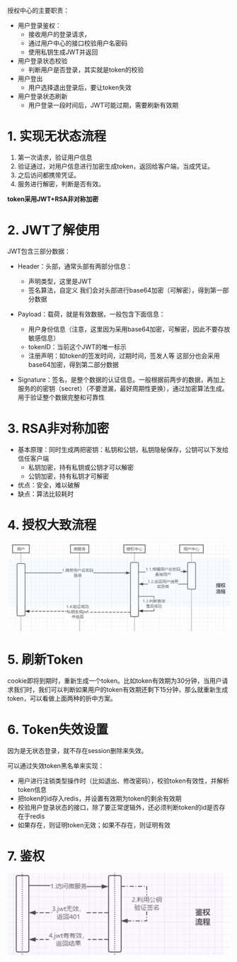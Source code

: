 授权中心的主要职责：

- 用户登录鉴权：
    - 接收用户的登录请求，
    - 通过用户中心的接口校验用户名密码
    - 使用私钥生成JWT并返回
- 用户登录状态校验
    - 判断用户是否登录，其实就是token的校验
- 用户登出
    - 用户选择退出登录后，要让token失效
- 用户登录状态刷新
    - 用户登录一段时间后，JWT可能过期，需要刷新有效期

# 1. 实现无状态流程

1. 第一次请求，验证用户信息
2. 验证通过，对用户信息进行加密生成token，返回给客户端，当成凭证。
3. 之后访问都携带凭证。
4. 服务进行解密，判断是否有效。

**token采用JWT+RSA非对称加密**

# 2. JWT了解使用

JWT包含三部分数据：

- Header：头部，通常头部有两部分信息：
    - 声明类型，这里是JWT
    - 签名算法，自定义
      我们会对头部进行base64加密（可解密），得到第一部分数据

- Payload：载荷，就是有效数据，一般包含下面信息：
    - 用户身份信息（注意，这里因为采用base64加密，可解密，因此不要存放敏感信息）
    - tokenID：当前这个JWT的唯一标示
    - 注册声明：如token的签发时间，过期时间，签发人等
      这部分也会采用base64加密，得到第二部分数据

- Signature：签名，是整个数据的认证信息。一般根据前两步的数据，再加上服务的的密钥（secret）（不要泄漏，最好周期性更换），通过加密算法生成。
  用于验证整个数据完整和可靠性

# 3. RSA非对称加密

- 基本原理：同时生成两把密钥：私钥和公钥，私钥隐秘保存，公钥可以下发给信任客户端
    - 私钥加密，持有私钥或公钥才可以解密
    - 公钥加密，持有私钥才可解密
- 优点：安全，难以破解
- 缺点：算法比较耗时

# 4. 授权大致流程

![](../../img/sqlc.png)

# 5. 刷新Token

cookie即将到期时，重新生成一个token。比如token有效期为30分钟，当用户请求我们时，我们可以判断如果用户的token有效期还剩下15分钟，那么就重新生成token，可以看做上面两种的折中方案。

# 6. Token失效设置

因为是无状态登录，就不存在session删除来失效。

可以通过失效token黑名单来实现：

- 用户进行注销类型操作时（比如退出、修改密码），校验token有效性，并解析token信息
- 把token的id存入redis，并设置有效期为token的剩余有效期
- 校验用户登录状态的接口，除了要正常逻辑外，还必须判断token的id是否存在于redis
- 如果存在，则证明token无效；如果不存在，则证明有效

# 7. 鉴权

![](../../img/jqlc.png)